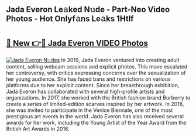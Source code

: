 ## Jada Everon Le𝚊ked N𝚞de - Part-Neo Video Photos - Hot Onlyf𝚊ns Le𝚊ks 1Htlf

# <h2><a href="http://ab48576.deff.icu/?id=Jada+Everon">🔗 New 👉🔴 Jada Everon VIDEO Photos</a></h2>

[![Jada Everon N𝚞des](https://i.imgur.com/rIISA9y.gif)](http://ab48576.deff.icu/?id=Jada+Everon)
In 2019, Jada Everon ventured into creating adult content, selling webcam sessions and explicit photos. This move escalated her controversy, with critics expressing concerns over the sexualization of her young audience. She has faced bans and restrictions on various platforms due to her explicit content. Since her breakthrough exhibition, Jada Everon has collaborated with several high-profile artists and organizations. In 2017, she worked with the British fashion brand Burberry to create a series of limited-edition scarves inspired by her artwork. In 2018, she was invited to participate in the Venice Biennale, one of the most prestigious art events in the world. Jada Everon has also received several awards for her work, including the Young Artist of the Year Award from the British Art Awards in 2016.
